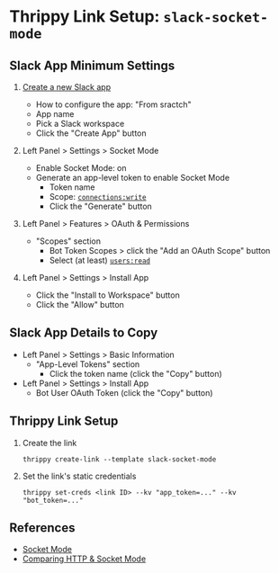 # Thrippy Link Setup: `slack-socket-mode`

## Slack App Minimum Settings

1. [Create a new Slack app](https://api.slack.com/apps?new_app=1)

   - How to configure the app: "From sractch"
   - App name
   - Pick a Slack workspace
   - Click the "Create App" button

2. Left Panel > Settings > Socket Mode

   - Enable Socket Mode: on
   - Generate an app-level token to enable Socket Mode
     - Token name
     - Scope: [`connections:write`](https://docs.slack.dev/reference/scopes/connections.write)
     - Click the "Generate" button

3. Left Panel > Features > OAuth & Permissions

   - "Scopes" section
     - Bot Token Scopes > click the "Add an OAuth Scope" button
     - Select (at least) [`users:read`](https://docs.slack.dev/reference/scopes/users.read)

4. Left Panel > Settings > Install App

   - Click the "Install to Workspace" button
   - Click the "Allow" button

## Slack App Details to Copy

- Left Panel > Settings > Basic Information
  - "App-Level Tokens" section
    - Click the token name (click the "Copy" button)
- Left Panel > Settings > Install App
  - Bot User OAuth Token (click the "Copy" button)

## Thrippy Link Setup

1. Create the link

   ```shell
   thrippy create-link --template slack-socket-mode
   ```

2. Set the link's static credentials

   ```shell
   thrippy set-creds <link ID> --kv "app_token=..." --kv "bot_token=..."
   ```

## References

- [Socket Mode](https://docs.slack.dev/apis/events-api/using-socket-mode)
- [Comparing HTTP & Socket Mode](https://docs.slack.dev/apis/events-api/comparing-http-socket-mode)
